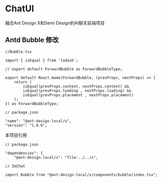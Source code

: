 # ChatUI

融合Ant Design X和Semi Design的AI聊天前端项目

## Antd Bubble 修改

```tsx
//Bubble.tsx

import { isEqual } from 'lodash';

// export default ForwardBubble as ForwardBubbleType;

export default React.memo(ForwardBubble, (prevProps, nextProps) => {
    return (
        isEqual(prevProps.content, nextProps.content) &&
        isEqual(prevProps.loading , nextProps.loading) &&
        isEqual(prevProps.placement , nextProps.placement)
    );
}) as ForwardBubbleType;

```

```text
// package.json

"name": "@ant-design-local/x",
"version": "1.0.6",

```

本项目引用

```text
// package.json

"dependencies": {
    "@ant-design-local/x": "file:../../x",

```

```tsx
// ImChat

import Bubble from "@ant-design-local/x/components/bubble/index.tsx";
```
